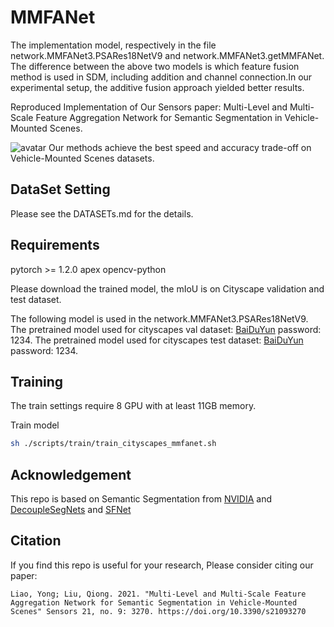 # MMFANet



The implementation model, respectively in the file network.MMFANet3.PSARes18NetV9 and network.MMFANet3.getMMFANet.
The difference between the above two models is which feature fusion method is used in SDM, including addition and channel connection.In our experimental setup, the additive fusion approach yielded better results.

Reproduced Implementation of Our Sensors paper: Multi-Level and Multi-Scale Feature Aggregation Network for
Semantic Segmentation in Vehicle-Mounted Scenes.
 
![avatar](./figs/sfnet_res.png)
Our methods achieve the best speed and accuracy trade-off on Vehicle-Mounted Scenes datasets.  




## DataSet Setting
Please see the DATASETs.md for the details.

## Requirements

pytorch >= 1.2.0
apex
opencv-python



Please download the trained model, the mIoU is on Cityscape validation and test dataset.



The following model is used in the network.MMFANet3.PSARes18NetV9.
The pretrained model used for cityscapes  val dataset: [BaiDuYun](https://pan.baidu.com/s/10WUKCkyVpjIXGJTRuYJLyg ) password: 1234.
The pretrained model used for cityscapes  test dataset: [BaiDuYun](https://pan.baidu.com/s/16isWwb8RpEnibp-s6Fslrw) password: 1234.

## Training 

The train settings require 8 GPU with at least 11GB memory.


Train model
```bash
sh ./scripts/train/train_cityscapes_mmfanet.sh
```





## Acknowledgement 
This repo is based on Semantic Segmentation from [NVIDIA](https://github.com/NVIDIA/semantic-segmentation) and [DecoupleSegNets](https://github.com/lxtGH/DecoupleSegNets) and [SFNet](https://github.com/donnyyou/torchcv)



## Citation
If you find this repo is useful for your research, Please consider citing our paper:


```
Liao, Yong; Liu, Qiong. 2021. "Multi-Level and Multi-Scale Feature Aggregation Network for Semantic Segmentation in Vehicle-Mounted Scenes" Sensors 21, no. 9: 3270. https://doi.org/10.3390/s21093270
```

